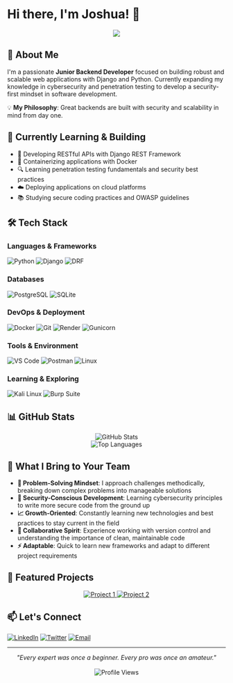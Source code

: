 # Hi there, I'm Joshua! 👋

<div align="center">
  <img src="https://readme-typing-svg.herokuapp.com/?lines=Junior+Backend+Developer;Django+%26+Python+Enthusiast;Learning+Cybersecurity;Building+Scalable+Applications&font=Fira%20Code&center=true&width=440&height=45&color=2F81F7&vCenter=true&size=22">
</div>

## 🚀 About Me

I'm a passionate **Junior Backend Developer** focused on building robust and scalable web applications with Django and Python. Currently expanding my knowledge in cybersecurity and penetration testing to develop a security-first mindset in software development.

💡 **My Philosophy**: Great backends are built with security and scalability in mind from day one.

## 🎯 Currently Learning & Building

- 🔧 Developing RESTful APIs with Django REST Framework
- 🐳 Containerizing applications with Docker
- 🔍 Learning penetration testing fundamentals and security best practices
- ☁️ Deploying applications on cloud platforms
- 📚 Studying secure coding practices and OWASP guidelines

## 🛠️ Tech Stack

### **Languages & Frameworks**
![Python](https://img.shields.io/badge/python-3670A0?style=for-the-badge&logo=python&logoColor=ffdd54)
![Django](https://img.shields.io/badge/django-%23092E20.svg?style=for-the-badge&logo=django&logoColor=white)
![DRF](https://img.shields.io/badge/DJANGO-REST-ff1709?style=for-the-badge&logo=django&logoColor=white&color=ff1709&labelColor=gray)

### **Databases**
![PostgreSQL](https://img.shields.io/badge/postgres-%23316192.svg?style=for-the-badge&logo=postgresql&logoColor=white)
![SQLite](https://img.shields.io/badge/sqlite-%2307405e.svg?style=for-the-badge&logo=sqlite&logoColor=white)

### **DevOps & Deployment**
![Docker](https://img.shields.io/badge/docker-%230db7ed.svg?style=for-the-badge&logo=docker&logoColor=white)
![Git](https://img.shields.io/badge/git-%23F05033.svg?style=for-the-badge&logo=git&logoColor=white)
![Render](https://img.shields.io/badge/Render-%46E3B7.svg?style=for-the-badge&logo=render&logoColor=white)
![Gunicorn](https://img.shields.io/badge/gunicorn-%298729.svg?style=for-the-badge&logo=gunicorn&logoColor=white)

### **Tools & Environment**
![VS Code](https://img.shields.io/badge/Visual%20Studio%20Code-0078d7.svg?style=for-the-badge&logo=visual-studio-code&logoColor=white)
![Postman](https://img.shields.io/badge/Postman-FF6C37?style=for-the-badge&logo=postman&logoColor=white)
![Linux](https://img.shields.io/badge/Linux-FCC624?style=for-the-badge&logo=linux&logoColor=black)

### **Learning & Exploring**
![Kali Linux](https://img.shields.io/badge/Kali%20Linux-557C94?style=for-the-badge&logo=kalilinux&logoColor=white)
![Burp Suite](https://img.shields.io/badge/Burp%20Suite-FF6633?style=for-the-badge&logo=burpsuite&logoColor=white)

## 📊 GitHub Stats

<div align="center">
  <img src="https://github-readme-stats.vercel.app/api?username=abionajoshua1&theme=tokyonight&hide_border=true&include_all_commits=true&count_private=true&show_icons=true" alt="GitHub Stats" />
</div>

<div align="center">
  <img src="https://github-readme-stats.vercel.app/api/top-langs/?username=abionajoshua1&theme=tokyonight&hide_border=true&include_all_commits=true&count_private=true&layout=compact" alt="Top Languages" />
</div>

## 💼 What I Bring to Your Team

- **🎯 Problem-Solving Mindset**: I approach challenges methodically, breaking down complex problems into manageable solutions
- **🔐 Security-Conscious Development**: Learning cybersecurity principles to write more secure code from the ground up
- **📈 Growth-Oriented**: Constantly learning new technologies and best practices to stay current in the field
- **🤝 Collaborative Spirit**: Experience working with version control and understanding the importance of clean, maintainable code
- **⚡ Adaptable**: Quick to learn new frameworks and adapt to different project requirements

## 🚀 Featured Projects

<div align="center">
  <a href="https://github.com/abionajoshua1/your-project-1">
    <img src="https://github-readme-stats.vercel.app/api/pin/?username=abionajoshua1&repo=your-project-1&theme=tokyonight&hide_border=true" alt="Project 1" />
  </a>
  <a href="https://github.com/abionajoshua1/your-project-2">
    <img src="https://github-readme-stats.vercel.app/api/pin/?username=abionajoshua1&repo=your-project-2&theme=tokyonight&hide_border=true" alt="Project 2" />
  </a>
</div>

## 📫 Let's Connect

[![LinkedIn](https://img.shields.io/badge/LinkedIn-%230077B5.svg?style=for-the-badge&logo=linkedin&logoColor=white)](https://linkedin.com/in/yourprofile)
[![Twitter](https://img.shields.io/badge/Twitter-%231DA1F2.svg?style=for-the-badge&logo=Twitter&logoColor=white)](https://twitter.com/yourhandle)
[![Email](https://img.shields.io/badge/Email-D14836?style=for-the-badge&logo=gmail&logoColor=white)](mailto:your.email@gmail.com)

---

<div align="center">
  <i>"Every expert was once a beginner. Every pro was once an amateur."</i>
  <br><br>
  <img src="https://komarev.com/ghpvc/?username=abionajoshua1&color=blueviolet&style=for-the-badge" alt="Profile Views" />
</div>
